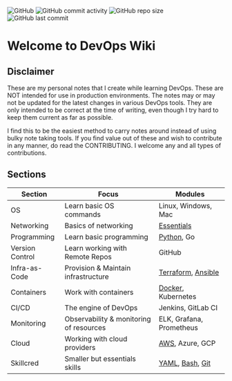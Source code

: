 ![GitHub](https://img.shields.io/github/license/nyukeit/devopswiki?style=for-the-badge) ![GitHub commit activity](https://img.shields.io/github/commit-activity/w/nyukeit/devopswiki?style=for-the-badge) ![GitHub repo size](https://img.shields.io/github/repo-size/nyukeit/devopswiki?color=yellow&style=for-the-badge) ![GitHub last commit](https://img.shields.io/github/last-commit/nyukeit/devopswiki?style=for-the-badge)

# Welcome to DevOps Wiki

## Disclaimer

These are my personal notes that I create while learning DevOps. These are NOT intended for use in production environments. The notes may or may not be updated for the latest changes in various DevOps tools. They are only intended to be correct at the time of writing, even though I try hard to keep them current as far as possible.

I find this to be the easiest method to carry notes around instead of using bulky note taking tools. If you find value out of these and wish to contribute in any manner, do read the CONTRIBUTING. I welcome any and all types of contributions.

## Sections

| Section         | Focus                                   | Modules                                                      |
| --------------- | --------------------------------------- | ------------------------------------------------------------ |
| OS              | Learn basic OS commands                 | Linux, Windows, Mac                                          |
| Networking      | Basics of networking                    | [Essentials](https://github.com/nyukeit/devopswiki/tree/main/networking) |
| Programming     | Learn basic programming                 | [Python](https://github.com/nyukeit/devopswiki/tree/main/programming/python), Go |
| Version Control | Learn working with Remote Repos         | GitHub                                                       |
| Infra-as-Code   | Provision & Maintain infrastructure     | [Terraform](https://github.com/nyukeit/devopswiki/tree/main/infra-as-code/terraform), [Ansible](https://github.com/nyukeit/devopswiki/tree/main/infra-as-code/ansible) |
| Containers      | Work with containers                    | [Docker](https://github.com/nyukeit/devopswiki/tree/main/containers/docker), Kubernetes |
| CI/CD           | The engine of DevOps                    | Jenkins, GitLab CI                                           |
| Monitoring      | Observability & monitoring of resources | ELK, Grafana, Prometheus                                     |
| Cloud           | Working with cloud providers            | [AWS](https://github.com/nyukeit/devopswiki/tree/main/cloud/aws), Azure, GCP |
| Skillcred       | Smaller but essentials skills           | [YAML](https://github.com/nyukeit/devopswiki/tree/main/skillcred/yaml), [Bash](https://github.com/nyukeit/devopswiki/tree/main/skillcred/bash), [Git](https://github.com/nyukeit/devopswiki/tree/main/skillcred/git) |
